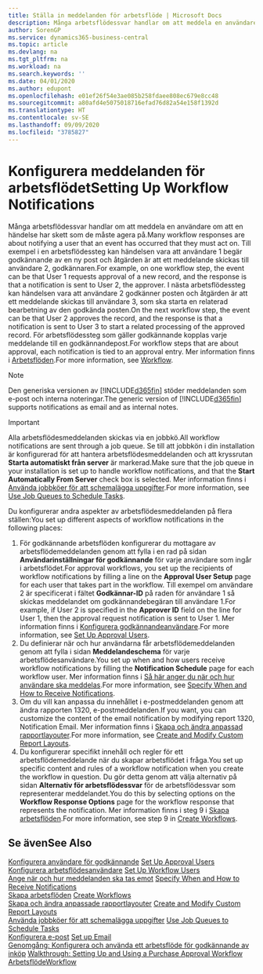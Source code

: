 ```yaml
---
title: Ställa in meddelanden för arbetsflöde | Microsoft Docs
description: Många arbetsflödessvar handlar om att meddela en användare om att en händelse har skett som de måste agera på. Till exempel i en arbetsflödessteg kan händelsen vara att användare 1 begär godkännande av en ny post och åtgärden är att ett meddelande skickas till användare 2, godkännaren. I nästa arbetsflödessteg kan händelsen vara att användare 2 godkänner posten och åtgärden är att ett meddelande skickas till användare 3, som ska starta en relaterad bearbetning av den godkända posten. För arbetsflödessteg som gäller godkännande kopplas varje meddelande till en godkännandepost.
author: SorenGP
ms.service: dynamics365-business-central
ms.topic: article
ms.devlang: na
ms.tgt_pltfrm: na
ms.workload: na
ms.search.keywords: ''
ms.date: 04/01/2020
ms.author: edupont
ms.openlocfilehash: e01ef26f54e3ae085b258fdaee808ec679e8cc48
ms.sourcegitcommit: a80afd4e5075018716efad76d82a54e158f1392d
ms.translationtype: HT
ms.contentlocale: sv-SE
ms.lasthandoff: 09/09/2020
ms.locfileid: "3785827"
---
```

# <a name="setting-up-workflow-notifications"></a><span data-ttu-id="0d8a2-106">Konfigurera meddelanden för arbetsflödet</span><span class="sxs-lookup"><span data-stu-id="0d8a2-106">Setting Up Workflow Notifications</span></span>
<span data-ttu-id="0d8a2-107">Många arbetsflödessvar handlar om att meddela en användare om att en händelse har skett som de måste agera på.</span><span class="sxs-lookup"><span data-stu-id="0d8a2-107">Many workflow responses are about notifying a user that an event has occurred that they must act on.</span></span> <span data-ttu-id="0d8a2-108">Till exempel i en arbetsflödessteg kan händelsen vara att användare 1 begär godkännande av en ny post och åtgärden är att ett meddelande skickas till användare 2, godkännaren.</span><span class="sxs-lookup"><span data-stu-id="0d8a2-108">For example, on one workflow step, the event can be that User 1 requests approval of a new record, and the response is that a notification is sent to User 2, the approver.</span></span> <span data-ttu-id="0d8a2-109">I nästa arbetsflödessteg kan händelsen vara att användare 2 godkänner posten och åtgärden är att ett meddelande skickas till användare 3, som ska starta en relaterad bearbetning av den godkända posten.</span><span class="sxs-lookup"><span data-stu-id="0d8a2-109">On the next workflow step, the event can be that User 2 approves the record, and the response is that a notification is sent to User 3 to start a related processing of the approved record.</span></span> <span data-ttu-id="0d8a2-110">För arbetsflödessteg som gäller godkännande kopplas varje meddelande till en godkännandepost.</span><span class="sxs-lookup"><span data-stu-id="0d8a2-110">For workflow steps that are about approval, each notification is tied to an approval entry.</span></span> <span data-ttu-id="0d8a2-111">Mer information finns i [Arbetsflöden](across-workflow.md).</span><span class="sxs-lookup"><span data-stu-id="0d8a2-111">For more information, see [Workflow](across-workflow.md).</span></span>  

> [!NOTE]  
>  <span data-ttu-id="0d8a2-112">Den generiska versionen av [!INCLUDE[d365fin](includes/d365fin_md.md)] stöder meddelanden som e-post och interna noteringar.</span><span class="sxs-lookup"><span data-stu-id="0d8a2-112">The generic version of [!INCLUDE[d365fin](includes/d365fin_md.md)] supports notifications as email and as internal notes.</span></span>  

> [!IMPORTANT]  
>  <span data-ttu-id="0d8a2-113">Alla arbetsflödesmeddelanden skickas via en jobbkö.</span><span class="sxs-lookup"><span data-stu-id="0d8a2-113">All workflow notifications are sent through a job queue.</span></span> <span data-ttu-id="0d8a2-114">Se till att jobbkön i din installation är konfigurerad för att hantera arbetsflödesmeddelanden och att kryssrutan **Starta automatiskt från server** är markerad.</span><span class="sxs-lookup"><span data-stu-id="0d8a2-114">Make sure that the job queue in your installation is set up to handle workflow notifications, and that the **Start Automatically From Server** check box is selected.</span></span> <span data-ttu-id="0d8a2-115">Mer information finns i [Använda jobbköer för att schemalägga uppgifter](admin-job-queues-schedule-tasks.md).</span><span class="sxs-lookup"><span data-stu-id="0d8a2-115">For more information, see [Use Job Queues to Schedule Tasks](admin-job-queues-schedule-tasks.md).</span></span>

<span data-ttu-id="0d8a2-116">Du konfigurerar andra aspekter av arbetsflödesmeddelanden på flera ställen:</span><span class="sxs-lookup"><span data-stu-id="0d8a2-116">You set up different aspects of workflow notifications in the following places:</span></span>  

1.  <span data-ttu-id="0d8a2-117">För godkännande arbetsflöden konfigurerar du mottagare av arbetsflödemeddelanden genom att fylla i en rad på sidan **Användarinställningar för godkännande** för varje användare som ingår i arbetsflödet.</span><span class="sxs-lookup"><span data-stu-id="0d8a2-117">For approval workflows, you set up the recipients of workflow notifications by filling a line on the **Approval User Setup** page for each user that takes part in the workflow.</span></span> <span data-ttu-id="0d8a2-118">Till exempel om användare 2 är specificerat i fältet **Godkännar-ID** på raden för användare 1 så skickas meddelandet om godkännandebegäran till användare 1.</span><span class="sxs-lookup"><span data-stu-id="0d8a2-118">For example, if User 2 is specified in the **Approver ID** field on the line for User 1, then the approval request notification is sent to User 1.</span></span> <span data-ttu-id="0d8a2-119">Mer information finns i [Konfigurera godkännandeanvändare](across-how-to-set-up-approval-users.md).</span><span class="sxs-lookup"><span data-stu-id="0d8a2-119">For more information, see [Set Up Approval Users](across-how-to-set-up-approval-users.md).</span></span>  
2.  <span data-ttu-id="0d8a2-120">Du definierar när och hur användarna får arbetsflödemeddelanden genom att fylla i sidan **Meddelandeschema** för varje arbetsflödesanvändare.</span><span class="sxs-lookup"><span data-stu-id="0d8a2-120">You set up when and how users receive workflow notifications by filling the **Notification Schedule** page for each workflow user.</span></span> <span data-ttu-id="0d8a2-121">Mer information finns i [Så här anger du när och hur användare ska meddelas](across-how-to-specify-when-and-how-to-receive-notifications.md).</span><span class="sxs-lookup"><span data-stu-id="0d8a2-121">For more information, see [Specify When and How to Receive Notifications](across-how-to-specify-when-and-how-to-receive-notifications.md).</span></span>  
3.  <span data-ttu-id="0d8a2-122">Om du vill kan anpassa du innehållet i e-postmeddelanden genom att ändra rapporten 1320, e-postmeddelanden.</span><span class="sxs-lookup"><span data-stu-id="0d8a2-122">If you want, you can customize the content of the email notification by modifying report 1320, Notification Email.</span></span> <span data-ttu-id="0d8a2-123">Mer information finns i [Skapa och ändra anpassad rapportlayouter](ui-how-create-custom-report-layout.md).</span><span class="sxs-lookup"><span data-stu-id="0d8a2-123">For more information, see [Create and Modify Custom Report Layouts](ui-how-create-custom-report-layout.md).</span></span>  
4.  <span data-ttu-id="0d8a2-124">Du konfigurerar specifikt innehåll och regler för ett arbetsflödemeddelande när du skapar arbetsflödet i fråga.</span><span class="sxs-lookup"><span data-stu-id="0d8a2-124">You set up specific content and rules of a workflow notification when you create the workflow in question.</span></span> <span data-ttu-id="0d8a2-125">Du gör detta genom att välja alternativ på sidan **Alternativ för arbetsflödessvar** för de arbetsflödessvar som representerar meddelandet.</span><span class="sxs-lookup"><span data-stu-id="0d8a2-125">You do this by selecting options on the **Workflow Response Options** page for the workflow response that represents the notification.</span></span> <span data-ttu-id="0d8a2-126">Mer information finns i steg 9 i [Skapa arbetsflöden](across-how-to-create-workflows.md).</span><span class="sxs-lookup"><span data-stu-id="0d8a2-126">For more information, see step 9 in [Create Workflows](across-how-to-create-workflows.md).</span></span>  

## <a name="see-also"></a><span data-ttu-id="0d8a2-127">Se även</span><span class="sxs-lookup"><span data-stu-id="0d8a2-127">See Also</span></span>  
 <span data-ttu-id="0d8a2-128">[Konfigurera användare för godkännande](across-how-to-set-up-approval-users.md) </span><span class="sxs-lookup"><span data-stu-id="0d8a2-128">[Set Up Approval Users](across-how-to-set-up-approval-users.md) </span></span>  
 <span data-ttu-id="0d8a2-129">[Konfigurera arbetsflödesanvändare](across-how-to-set-up-workflow-users.md) </span><span class="sxs-lookup"><span data-stu-id="0d8a2-129">[Set Up Workflow Users](across-how-to-set-up-workflow-users.md) </span></span>  
 <span data-ttu-id="0d8a2-130">[Ange när och hur meddelanden ska tas emot](across-how-to-specify-when-and-how-to-receive-notifications.md) </span><span class="sxs-lookup"><span data-stu-id="0d8a2-130">[Specify When and How to Receive Notifications](across-how-to-specify-when-and-how-to-receive-notifications.md) </span></span>  
 <span data-ttu-id="0d8a2-131">[Skapa arbetsflöden](across-how-to-create-workflows.md) </span><span class="sxs-lookup"><span data-stu-id="0d8a2-131">[Create Workflows](across-how-to-create-workflows.md) </span></span>  
 <span data-ttu-id="0d8a2-132">[Skapa och ändra anpassade rapportlayouter](ui-how-create-custom-report-layout.md) </span><span class="sxs-lookup"><span data-stu-id="0d8a2-132">[Create and Modify Custom Report Layouts](ui-how-create-custom-report-layout.md) </span></span>  
 <span data-ttu-id="0d8a2-133">[Använda jobbköer för att schemalägga uppgifter](admin-job-queues-schedule-tasks.md) </span><span class="sxs-lookup"><span data-stu-id="0d8a2-133">[Use Job Queues to Schedule Tasks](admin-job-queues-schedule-tasks.md) </span></span>  
 <span data-ttu-id="0d8a2-134">[Konfigurera e-post](admin-how-setup-email.md) </span><span class="sxs-lookup"><span data-stu-id="0d8a2-134">[Set up Email](admin-how-setup-email.md) </span></span>  
 <span data-ttu-id="0d8a2-135">[Genomgång: Konfigurera och använda ett arbetsflöde för godkännande av inköp](walkthrough-setting-up-and-using-a-purchase-approval-workflow.md) </span><span class="sxs-lookup"><span data-stu-id="0d8a2-135">[Walkthrough: Setting Up and Using a Purchase Approval Workflow](walkthrough-setting-up-and-using-a-purchase-approval-workflow.md) </span></span>  
 [<span data-ttu-id="0d8a2-136">Arbetsflöde</span><span class="sxs-lookup"><span data-stu-id="0d8a2-136">Workflow</span></span>](across-workflow.md)   
